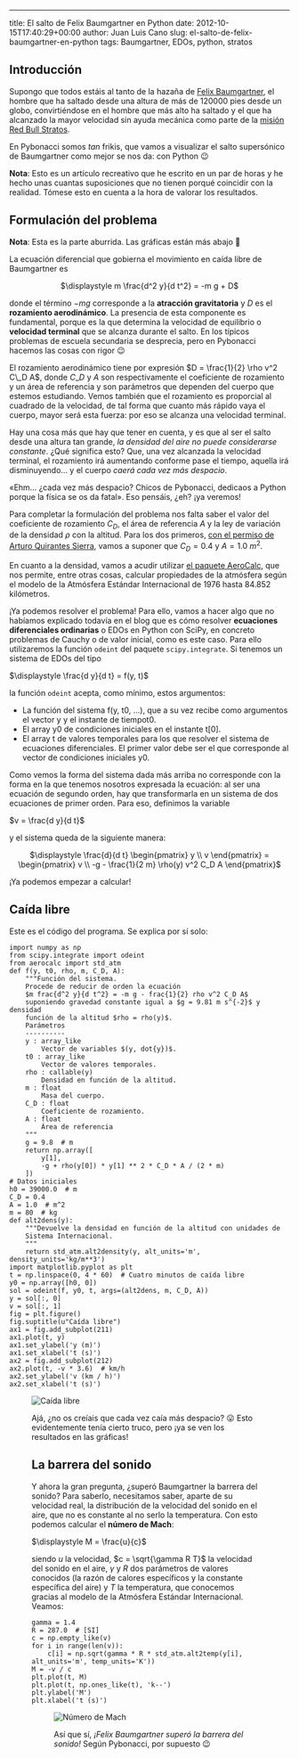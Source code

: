 ---
title: El salto de Felix Baumgartner en Python
date: 2012-10-15T17:40:29+00:00
author: Juan Luis Cano
slug: el-salto-de-felix-baumgartner-en-python
tags: Baumgartner, EDOs, python, stratos

## Introducción

Supongo que todos estáis al tanto de la hazaña de [Felix Baumgartner](http://en.wikipedia.org/wiki/Felix_Baumgartner), el hombre que ha saltado desde una altura de más de 120000 pies desde un globo, convirtiéndose en el hombre que más alto ha saltado y el que ha alcanzado la mayor velocidad sin ayuda mecánica como parte de la [misión Red Bull Stratos](http://www.redbullstratos.com/).



En Pybonacci somos _tan_ frikis, que vamos a visualizar el salto supersónico de Baumgartner como mejor se nos da: con Python 😉

<!--more-->

**Nota**: Esto es un artículo recreativo que he escrito en un par de horas y he hecho unas cuantas suposiciones que no tienen porqué coincidir con la realidad. Tómese esto en cuenta a la hora de valorar los resultados.

## Formulación del problema

**Nota**: Esta es la parte aburrida. Las gráficas están más abajo 🙂

La ecuación diferencial que gobierna el movimiento en caída libre de Baumgartner es

<p style="text-align:center">
  $\displaystyle m \frac{d^2 y}{d t^2} = -m g + D$
</p>

donde el término $-m g$ corresponde a la **atracción gravitatoria** y $D$ es el **rozamiento aerodinámico**. La presencia de esta componente es fundamental, porque es la que determina la velocidad de equilibrio o **velocidad terminal** que se alcanza durante el salto. En los típicos problemas de escuela secundaria se desprecia, pero en Pybonacci hacemos las cosas con rigor 😉

El rozamiento aerodinámico tiene por expresión $D = \frac{1}{2} \rho v^2 C\_D A$, donde $C\_D$ y $A$ son respectivamente el coeficiente de rozamiento y un área de referencia y son parámetros que dependen del cuerpo que estemos estudiando. Vemos también que el rozamiento es proporcial al cuadrado de la velocidad, de tal forma que cuanto más rápido vaya el cuerpo, mayor será esta fuerza: por eso se alcanza una velocidad terminal.

Hay una cosa más que hay que tener en cuenta, y es que al ser el salto desde una altura tan grande, _la densidad del aire no puede considerarse constante_. ¿Qué significa esto? Que, una vez alcanzada la velocidad terminal, el rozamiento irá aumentando conforme pase el tiempo, aquella irá disminuyendo… y el cuerpo _caerá cada vez más despacio_.

«Ehm… ¿cada vez más despacio? Chicos de Pybonacci, dedicaos a Python porque la física se os da fatal». Eso pensáis, ¿eh? ¡ya veremos!

Para completar la formulación del problema nos falta saber el valor del coeficiente de rozamiento $C_D$, el área de referencia $A$ y la ley de variación de la densidad $\rho$ con la altitud. Para los dos primeros, [con el permiso de Arturo Quirantes Sierra](http://fisicadepelicula.blogspot.com.es/2012/10/la-fisica-del-salto-baumgartner.html), vamos a suponer que $C_D = 0.4$ y $A = 1.0~m^2$.

En cuanto a la densidad, vamos a acudir utilizar [el paquete AeroCalc](http://pypi.python.org/pypi/AeroCalc/), que nos permite, entre otras cosas, calcular propiedades de la atmósfera según el modelo de la Atmósfera Estándar Internacional de 1976 hasta 84.852 kilómetros.

¡Ya podemos resolver el problema! Para ello, vamos a hacer algo que no habíamos explicado todavía en el blog que es cómo resolver **ecuaciones diferenciales ordinarias** o EDOs en Python con SciPy, en concreto problemas de Cauchy o de valor inicial, como es este caso. Para ello utilizaremos la función `odeint` del paquete `scipy.integrate`. Si tenemos un sistema de EDOs del tipo

$\displaystyle \frac{d y}{d t} = f(y, t)$

la función `odeint` acepta, como mínimo, estos argumentos:

  * La función del sistema f(y, t0, ...), que a su vez recibe como argumentos el vector y y el instante de tiempot0.
  * El array y0 de condiciones iniciales en el instante t[0].
  * El array t de valores temporales para los que resolver el sistema de ecuaciones diferenciales. El primer valor debe ser el que corresponde al vector de condiciones iniciales y0.

Como vemos la forma del sistema dada más arriba no corresponde con la forma en la que tenemos nosotros expresada la ecuación: al ser una ecuación de segundo orden, hay que transformarla en un sistema de dos ecuaciones de primer orden. Para eso, definimos la variable

$v = \frac{d y}{d t}$

y el sistema queda de la siguiente manera:

<p style="text-align:center">
  $\displaystyle \frac{d}{d t} \begin{pmatrix} y \\ v \end{pmatrix} = \begin{pmatrix} v \\ -g - \frac{1}{2 m} \rho(y) v^2 C_D A \end{pmatrix}$
</p>

¡Ya podemos empezar a calcular!

## Caída libre

Este es el código del programa. Se explica por sí solo:

<pre><code class="language-python">import numpy as np
from scipy.integrate import odeint
from aerocalc import std_atm
def f(y, t0, rho, m, C_D, A):
    """Función del sistema.
    Procede de reducir de orden la ecuación
    $m frac{d^2 y}{d t^2} = -m g - frac{1}{2} rho v^2 C_D A$
    suponiendo gravedad constante igual a $g = 9.81 m s^{-2}$ y densidad
    función de la altitud $rho = rho(y)$.
    Parámetros
    ----------
    y : array_like
        Vector de variables $(y, dot{y})$.
    t0 : array_like
        Vector de valores temporales.
    rho : callable(y)
        Densidad en función de la altitud.
    m : float
        Masa del cuerpo.
    C_D : float
        Coeficiente de rozamiento.
    A : float
        Área de referencia
    """
    g = 9.8  # m
    return np.array([
        y[1],
        -g + rho(y[0]) * y[1] ** 2 * C_D * A / (2 * m)
    ])
# Datos iniciales
h0 = 39000.0  # m
C_D = 0.4
A = 1.0  # m^2
m = 80  # kg
def alt2dens(y):
    """Devuelve la densidad en función de la altitud con unidades de
    Sistema Internacional.
    """
    return std_atm.alt2density(y, alt_units='m', density_units='kg/m**3')
import matplotlib.pyplot as plt
t = np.linspace(0, 4 * 60)  # Cuatro minutos de caída libre
y0 = np.array([h0, 0])
sol = odeint(f, y0, t, args=(alt2dens, m, C_D, A))
y = sol[:, 0]
v = sol[:, 1]
fig = plt.figure()
fig.suptitle(u"Caída libre")
ax1 = fig.add_subplot(211)
ax1.plot(t, y)
ax1.set_ylabel('y (m)')
ax1.set_xlabel('t (s)')
ax2 = fig.add_subplot(212)
ax2.plot(t, -v * 3.6)  # km/h
ax2.set_ylabel('v (km / h)')
ax2.set_xlabel('t (s)')</code></pre><figure id="attachment_1037" style="width: 407px" class="wp-caption aligncenter">

![Caída libre](http://pybonacci.org/images/2012/10/caida_libre2.png)

Ajá, ¿no os creíais que cada vez caía más despacio? 😛 Esto evidentemente tenía cierto truco, pero ¡ya se ven los resultados en las gráficas!

## La barrera del sonido

Y ahora la gran pregunta, ¿superó Baumgartner la barrera del sonido? Para saberlo, necesitamos saber, aparte de su velocidad real, la distribución de la velocidad del sonido en el aire, que no es constante al no serlo la temperatura. Con esto podemos calcular el **número de Mach**:

$\displaystyle M = \frac{u}{c}$

siendo $u$ la velocidad, $c = \sqrt{\gamma R T}$ la velocidad del sonido en el aire, $\gamma$ y $R$ dos parámetros de valores conocidos (la razón de calores específicos y la constante específica del aire) y $T$ la temperatura, que conocemos gracias al modelo de la Atmósfera Estándar Internacional. Veamos:

<pre><code class="language-python">gamma = 1.4
R = 287.0  # [SI]
c = np.empty_like(v)
for i in range(len(v)):
    c[i] = np.sqrt(gamma * R * std_atm.alt2temp(y[i], alt_units='m', temp_units='K'))
M = -v / c
plt.plot(t, M)
plt.plot(t, np.ones_like(t), 'k--')
plt.ylabel('M')
plt.xlabel('t (s)')</code></pre><figure id="attachment_1038" style="width: 389px" class="wp-caption aligncenter">

![Número de Mach](http://pybonacci.org/images/2012/10/mach_number.png)

Así que sí, _¡Felix Baumgartner superó la barrera del sonido!_ Según Pybonacci, por supuesto 😉